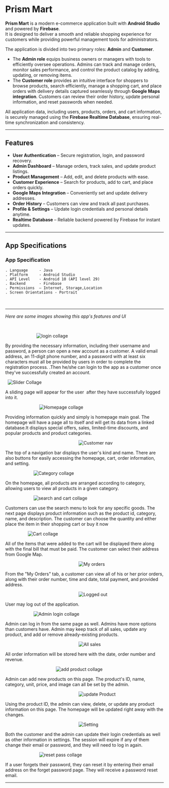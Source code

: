 # Prism Mart


**Prism Mart** is a modern e-commerce application built with **Android Studio** and powered by **Firebase**.  
It is designed to deliver a smooth and reliable shopping experience for customers while providing powerful management tools for administrators.  

The application is divided into two primary roles: **Admin** and **Customer**.  

- The **Admin role** equips business owners or managers with tools to efficiently oversee operations. Admins can track and manage orders, monitor sales performance, and control the product catalog by adding, updating, or removing items.  
- The **Customer role** provides an intuitive interface for shoppers to browse products, search efficiently, manage a shopping cart, and place orders with delivery details captured seamlessly through **Google Maps integration**. Customers can review their order history, update personal information, and reset passwords when needed.  

All application data, including users, products, orders, and cart information, is securely managed using the **Firebase Realtime Database**, ensuring real-time synchronization and consistency.  

---

## Features

- **User Authentication** – Secure registration, login, and password recovery.  
- **Admin Dashboard** – Manage orders, track sales, and update product listings.  
- **Product Management** – Add, edit, and delete products with ease.  
- **Customer Experience** – Search for products, add to cart, and place orders quickly.  
- **Google Maps Integration** – Conveniently set and update delivery addresses.  
- **Order History** – Customers can view and track all past purchases.  
- **Profile & Settings** – Update login credentials and personal details anytime.  
- **Realtime Database** – Reliable backend powered by Firebase for instant updates.  

---

## App Specifications

  




### App Specification
 ```
. Language     - Java
. Platform     - Android Studio
. API Level    - Android 10 (API level 29)
. Backend      - Firebase
. Permissions  – Internet, Storage,Location
. Screen Orientations - Portrait

 ```

 <br/>

--- 

_Here are some images showing this app's features and UI_

<br/>

 &emsp; &emsp;  &emsp; &emsp; &nbsp; &nbsp; &nbsp; &nbsp;![login collage](https://github.com/nayemuddinn/PrismMart/assets/126597905/39ec1078-44ab-42b6-a1f5-f3990d9a058e)


By providing the necessary information, including their username and password, a person can open a new account as a customer. A valid email address, an 11-digit phone number, and a password with at least six characters must all be provided by users in order to complete the registration process.
.Then he/she can login to the app as a customer once they've successfully created an account.


&nbsp; ![Slider Collage](https://github.com/nayemuddinn/PrismMart/assets/126597905/ef3b5f35-3064-44a3-921b-3a4dc897dbf5)


A sliding page will appear for the user  after they have successfully logged into it.

 &emsp; &emsp;  &emsp; &emsp;  &emsp; &emsp; ![Homepage collage](https://github.com/nayemuddinn/PrismMart/assets/126597905/6ef04378-7986-4655-8490-98dec4a7e924)


Providing information quickly and simply is homepage main goal. The homepage will have a page all to itself and will get its data from a linked database.It displays special offers, sales, limited-time discounts, and popular products and product categories.


&emsp; &emsp; &emsp; &emsp; &emsp; &emsp; &emsp; &emsp; &emsp; &emsp; &emsp; &emsp; &emsp; ![Customer nav](https://github.com/nayemuddinn/PrismMart/assets/126597905/fe5844ff-546d-4ceb-9e88-83e93b19b213)


The top of a navigation bar displays the user's kind and name. There are also buttons for easily accessing the homepage, cart, order information, and setting.


&emsp; &emsp; &emsp;  &emsp; &emsp; ![Category collage](https://github.com/nayemuddinn/PrismMart/assets/126597905/c085c10a-2b07-4cce-9835-045444277f19)


On the homepage, all products are arranged according to category, allowing users to view all products in a given category.


&emsp; &emsp; &emsp;  &emsp; &emsp; ![search and cart collage](https://github.com/nayemuddinn/PrismMart/assets/126597905/338e11c2-72da-4500-b4ea-15765e7cde63)

Customers can use the search menu to look for any specific goods. The next page displays product information such as the product id, category, name, and description. The customer can choose the quantity and either place the item in their shopping cart or buy it now


&emsp; &emsp; &emsp;  &emsp; ![Cart collage](https://github.com/nayemuddinn/PrismMart/assets/126597905/93876346-3dcb-4e13-a7e9-df4d1905f714)


All of the items that were added to the cart will be displayed there along with the final bill that must be paid. The customer can select their address from Google Map.


&emsp; &emsp; &emsp; &emsp; &emsp; &emsp; &emsp; &emsp; &emsp; &emsp; &emsp; &emsp; &emsp; ![My orders](https://github.com/nayemuddinn/PrismMart/assets/126597905/49e330f0-0123-47d2-abde-5759be8ca391)


From the "My Orders" tab, a customer can view all of his or her prior orders, along with their order number, time and date, total payment, and provided address.



&emsp; &emsp; &emsp; &emsp; &emsp; &emsp; &emsp; &emsp; &emsp; &emsp; &emsp; &emsp; &emsp; ![Logged out](https://github.com/nayemuddinn/PrismMart/assets/126597905/82cd4023-c77d-4f8b-87f3-ac8125d31fbe)


User may log out of the application.



&emsp; &emsp; &emsp;  &emsp; &emsp; ![Admin login collage](https://github.com/nayemuddinn/PrismMart/assets/126597905/e8127565-5b8d-4137-9cf7-0abea7029743)


Admin can log in from the same page as well. Admins have more options than customers have. Admin may keep track of all sales, update any product, and add or remove already-existing products.


&emsp; &emsp; &emsp; &emsp; &emsp; &emsp; &emsp; &emsp; &emsp; &emsp; &emsp; &emsp; &emsp; ![All sales](https://github.com/nayemuddinn/PrismMart/assets/126597905/e35d0727-f3be-4b0b-ab4e-6414b3d7dc2e)


All order information will be stored here with the date, order number and revenue.



&emsp; &emsp; &emsp;  &emsp; &emsp; &emsp; &emsp;  &emsp; &emsp; ![add product collage](https://github.com/nayemuddinn/PrismMart/assets/126597905/84a4f0ed-47e2-45a5-8dc5-6b66f087392e)


Admin can add new products on this page. The product's ID, name, category, unit, price, and image can all be set by the admin.


&emsp; &emsp; &emsp; &emsp; &emsp; &emsp; &emsp; &emsp; &emsp; &emsp; &emsp; &emsp; &emsp; ![update Product](https://github.com/nayemuddinn/PrismMart/assets/126597905/ee284637-1431-45bd-9214-8fc4024869d4)


Using the product ID, the admin can view, delete, or update any product information on this page. The homepage will be updated right away with the changes.





&emsp; &emsp; &emsp; &emsp; &emsp; &emsp; &emsp; &emsp; &emsp; &emsp; &emsp; &emsp; &emsp; ![Setting](https://github.com/nayemuddinn/PrismMart/assets/126597905/f8cec190-a3ee-4772-b38f-23fee2a58a41)


Both the customer and the admin can update their login credentials as well as other information in settings. The session will expire if any of them change their email or password, and they will need to log in again. 



&emsp; &emsp; &emsp;  &emsp; &emsp;  &emsp; ![reset pass collage](https://github.com/nayemuddinn/PrismMart/assets/126597905/e124fb50-987c-447d-b79e-40118a39cc76)


If a user forgets their password, they can reset it by entering their email address on the forget password page. They will receive a password reset email.

---
